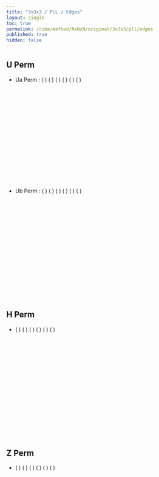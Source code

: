 ```yaml
---
title: "3x3x3 / PLL / Edges"
layout: single
toc: true
permalink: /cube/method/NxNxN/original/3x3x3/pll/edges
published: true
hidden: false
---
```


<head>
  <base target="_blank">
  <style>
    .iframe-wrapper {
      overflow      : hidden;
      margin-bottom : -35px;
    }
    iframe {
      width         : 250px;
      height        : 330px;
      margin-top    : -20px;
      border        : none;
    }
  </style>
</head>



## U Perm

- Ua Perm : (  ) (  ) (  ) (  ) (  ) (  )
  <div class="iframe-wrapper">
    <iframe
      scrolling="no"
      src=""
    ></iframe>
  </div>
- Ub Perm : (  ) (  ) (  ) (  ) (  ) (  )
  <div class="iframe-wrapper">
    <iframe
      scrolling="no"
      src=""
    ></iframe>
  </div>



## H Perm

- (  ) (  ) (  ) (  ) (  ) (  )
  <div class="iframe-wrapper">
    <iframe
      scrolling="no"
      src=""
    ></iframe>
  </div>



## Z Perm

- (  ) (  ) (  ) (  ) (  ) (  )
  <div class="iframe-wrapper">
    <iframe
      scrolling="no"
      src=""
    ></iframe>
  </div>
